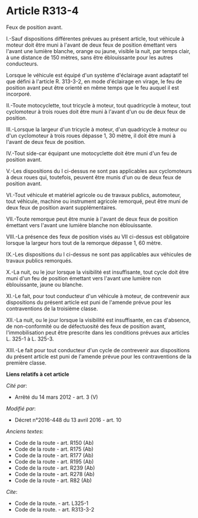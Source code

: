 # Article R313-4

Feux de position avant.

I.-Sauf dispositions différentes prévues au présent article, tout véhicule à moteur doit être muni à l'avant de deux feux de
position émettant vers l'avant une lumière blanche, orange  ou jaune, visible la nuit, par temps clair, à une distance de 150
mètres, sans être éblouissante pour les autres conducteurs. 

Lorsque le véhicule est équipé d'un système d'éclairage avant adaptatif tel que défini à l'article R. 313-3-2, en mode
d'éclairage en virage, le feu de position avant peut être orienté en même temps que le feu auquel il est incorporé. 

II.-Toute motocyclette, tout tricycle à moteur, tout quadricycle à moteur, tout cyclomoteur à trois roues doit être muni à
l'avant d'un ou de deux feux de position. 

III.-Lorsque la largeur d'un tricycle à moteur, d'un quadricycle à moteur ou d'un cyclomoteur à trois roues dépasse 1, 30
mètre, il doit être muni à l'avant de deux feux de position. 

IV.-Tout side-car équipant une motocyclette doit être muni d'un feu de position avant.

V.-Les dispositions du I ci-dessus ne sont pas applicables aux cyclomoteurs à deux roues qui, toutefois, peuvent être munis
d'un ou de deux feux de position avant. 

VI.-Tout véhicule et matériel agricole ou de travaux publics, automoteur, tout véhicule, machine ou instrument agricole
remorqué, peut être muni de deux feux de position avant supplémentaires. 

VII.-Toute remorque peut être munie à l'avant de deux feux de position émettant vers l'avant une lumière blanche non
éblouissante. 

VIII.-La présence des feux de position visés au VII ci-dessus est obligatoire lorsque la largeur hors tout de la remorque
dépasse 1, 60 mètre. 

IX.-Les dispositions du I ci-dessus ne sont pas applicables aux véhicules de travaux publics remorqués.

X.-La nuit, ou le jour lorsque la visibilité est insuffisante, tout cycle doit être muni d'un feu de position émettant vers
l'avant une lumière non éblouissante, jaune ou blanche. 

XI.-Le fait, pour tout conducteur d'un véhicule à moteur, de contrevenir aux dispositions du présent article est puni de
l'amende prévue pour les contraventions de la troisième classe. 

XII.-La nuit, ou le jour lorsque la visibilité est insuffisante, en cas d'absence, de non-conformité ou de défectuosité des
feux de position avant, l'immobilisation peut être prescrite dans les conditions prévues aux articles L. 325-1 à L. 325-3. 

XIII.-Le fait pour tout conducteur d'un cycle de contrevenir aux dispositions du présent article est puni de l'amende prévue
pour les contraventions de la première classe.

**Liens relatifs à cet article**

_Cité par_:

  - Arrêté du 14 mars 2012 - art. 3 (V)

_Modifié par_:

  - Décret n°2016-448 du 13 avril 2016 - art. 10

_Anciens textes_:

  - Code de la route - art. R150 (Ab)
  - Code de la route - art. R175 (Ab)
  - Code de la route - art. R177 (Ab)
  - Code de la route - art. R195 (Ab)
  - Code de la route - art. R239 (Ab)
  - Code de la route - art. R278 (Ab)
  - Code de la route - art. R82 (Ab)

_Cite_:

  - Code de la route. - art. L325-1
  - Code de la route. - art. R313-3-2
